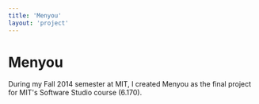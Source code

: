 ```yaml
---
title: 'Menyou'
layout: 'project'
---
```


# Menyou

During my Fall 2014 semester at MIT, I created Menyou as the final project for MIT's Software Studio course (6.170).
